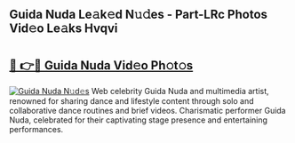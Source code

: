 ## Guida Nuda Le𝚊k𝚎d N𝚞𝚍es - Part-LRc Photos Vid𝚎o Le𝚊ks Hvqvi

# <h2><a href="http://fbfcmzx.evod.top/?m=Guida+Nuda">🔗 👉🔴 Guida Nuda Vid𝚎o Ph𝚘t𝚘s</a></h2>

[![Guida Nuda N𝚞d𝚎s](https://i.imgur.com/8V9OHl7.gif)](http://fbfcmzx.evod.top/?m=Guida+Nuda)
Web celebrity Guida Nuda and multimedia artist, renowned for sharing dance and lifestyle content through solo and collaborative dance routines and brief videos. Charismatic performer Guida Nuda, celebrated for their captivating stage presence and entertaining performances. 
